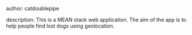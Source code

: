 author:
catdoublepipe

description:
This is a MEAN stack web application.
The aim of the app is to help people find lost dogs using geolocation.
